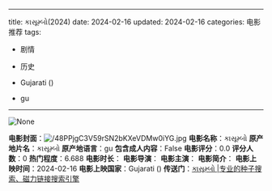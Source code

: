 
---
title: કાસૂમ્બો(2024)
date: 2024-02-16
updated: 2024-02-16
categories: 电影推荐
tags:

- 剧情
- 历史

- Gujarati ()
- gu
---

<img src="https://image.tmdb.org/t/p/originalNone" alt="None" title="None">

**电影封面**：<img src="https://image.tmdb.org/t/p/w200/48PPjgC3V59rSN2bKXeVDMw0iYG.jpg" alt="/48PPjgC3V59rSN2bKXeVDMw0iYG.jpg" title="/48PPjgC3V59rSN2bKXeVDMw0iYG.jpg">
**电影名称**：કાસૂમ્બો
**原产地片名**：કાસૂમ્બો
**原产地语言**：gu
**包含成人内容**：False
**电影评分**：0.0
**评分人数**：0
**热门程度**：6.688
**电影时长**：
**电影导演**：
**电影主演**：
**电影简介**：
**电影上映时间**：2024-02-16
**电影上映国家**：Gujarati ()
**传送门**：[કાસૂમ્બો |专业的种子搜索、磁力链接搜索引擎](https://movie.amd794.com:2083/?search=%E0%AA%95%E0%AA%BE%E0%AA%B8%E0%AB%82%E0%AA%AE%E0%AB%8D%E0%AA%AC%E0%AB%8B&ordering=&mode=match_phrase&page_size=10&page=1)

